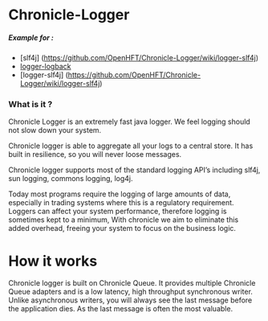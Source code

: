 Chronicle-Logger
================

##### Example for :
* [slf4j] (https://github.com/OpenHFT/Chronicle-Logger/wiki/logger-slf4j)
* [logger-logback](https://github.com/OpenHFT/Chronicle-Logger/wiki/logger-logback)
* [logger-slf4j] (https://github.com/OpenHFT/Chronicle-Logger/wiki/logger-slf4j)


### What is it ?
Chronicle Logger is an extremely fast java logger. We feel logging should not slow down your system.

Chronicle logger is able to aggregate all your logs to a central store. It has built in resilience, so you will never loose messages.

Chronicle logger supports most of the standard logging API’s including slf4j, sun logging, commons logging, log4j.

Today most programs require the logging of large amounts of data, especially in trading systems where this is a regulatory requirement. Loggers can affect your system performance, therefore logging is sometimes kept to a minimum, With chronicle we aim to eliminate this added overhead, freeing your system to focus on the business logic.

# How it works

Chronicle logger is built on Chronicle Queue. It provides multiple Chronicle Queue adapters and is a low latency, high throughput synchronous writer. Unlike asynchronous writers, you will always see the last message before the application dies.  As the last message is often the most valuable.
